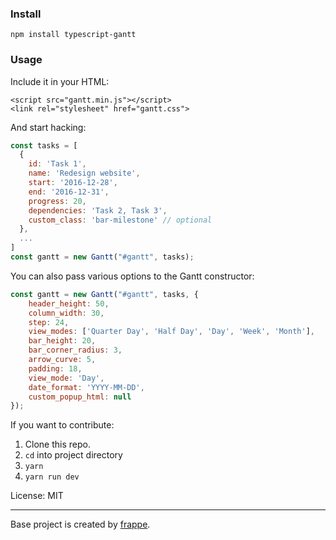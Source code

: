 ### Install
```
npm install typescript-gantt
```

### Usage
Include it in your HTML:
```
<script src="gantt.min.js"></script>
<link rel="stylesheet" href="gantt.css">
```

And start hacking:
```js
const tasks = [
  {
    id: 'Task 1',
    name: 'Redesign website',
    start: '2016-12-28',
    end: '2016-12-31',
    progress: 20,
    dependencies: 'Task 2, Task 3',
    custom_class: 'bar-milestone' // optional
  },
  ...
]
const gantt = new Gantt("#gantt", tasks);
```

You can also pass various options to the Gantt constructor:
```js
const gantt = new Gantt("#gantt", tasks, {
    header_height: 50,
    column_width: 30,
    step: 24,
    view_modes: ['Quarter Day', 'Half Day', 'Day', 'Week', 'Month'],
    bar_height: 20,
    bar_corner_radius: 3,
    arrow_curve: 5,
    padding: 18,
    view_mode: 'Day',   
    date_format: 'YYYY-MM-DD',
    custom_popup_html: null
});
```

If you want to contribute:

1. Clone this repo.
2. `cd` into project directory
3. `yarn`
4. `yarn run dev`

License: MIT

------------------
Base project is created by [frappe](https://github.com/frappe).
